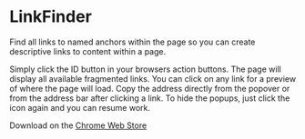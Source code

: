 LinkFinder
==========

Find all links to named anchors within the page so you can create descriptive links to content within a page.

Simply click the ID button in your browsers action buttons.  The page will display all available fragmented links.  You can click on any link for a preview of where the page will load.  Copy the address directly from the popover or from the address bar after clicking a link.  To hide the popups, just click the icon again and you can resume work.

Download on the [Chrome Web Store](https://chrome.google.com/webstore/detail/link-finder/jnodcgnkggmnlmcgibanbaeagpjckjnd?hl=en&gl=US)
